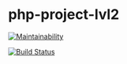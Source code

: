 # php-project-lvl2

[![Maintainability](https://api.codeclimate.com/v1/badges/e96dc211cac9c00b9d90/maintainability)](https://codeclimate.com/github/zulkris/php-project-lvl2/maintainability)

[![Build Status](https://travis-ci.com/zulkris/php-project-lvl2.svg?branch=master)](https://travis-ci.com/zulkris/php-project-lvl2)
